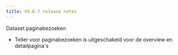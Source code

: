 ```yaml
---
title: V4.6.7 release notes
---
```


Dataset paginabezoeken

- Teller voor paginabezoeken is uitgeschakeld voor de overview en detailpagina's

